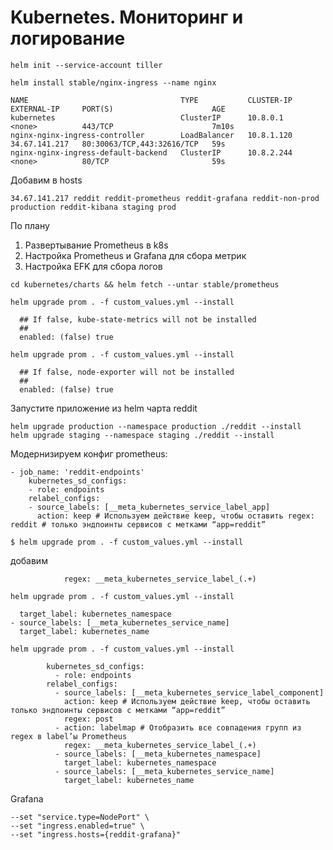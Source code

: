 # Kubernetes. Мониторинг и логирование

```kubectl apply -f tiller.yml
helm init --service-account tiller
```

`helm install stable/nginx-ingress --name nginx`

```kubectl get svc
NAME                                  TYPE           CLUSTER-IP   EXTERNAL-IP     PORT(S)                      AGE
kubernetes                            ClusterIP      10.8.0.1     <none>          443/TCP                      7m10s
nginx-nginx-ingress-controller        LoadBalancer   10.8.1.120   34.67.141.217   80:30063/TCP,443:32616/TCP   59s
nginx-nginx-ingress-default-backend   ClusterIP      10.8.2.244   <none>          80/TCP                       59s
```

Добавим в hosts

`34.67.141.217 reddit reddit-prometheus reddit-grafana reddit-non-prod production reddit-kibana staging prod`

По плану

1. Развертывание Prometheus в k8s
2. Настройка Prometheus и Grafana для сбора метрик
3. Настройка EFK для сбора логов

`cd kubernetes/charts && helm fetch --untar stable/prometheus`

`helm upgrade prom . -f custom_values.yml --install`

```kubeStateMetrics:
  ## If false, kube-state-metrics will not be installed
  ##
  enabled: (false) true
```

`helm upgrade prom . -f custom_values.yml --install`

```nodeExporter:
  ## If false, node-exporter will not be installed
  ##
  enabled: (false) true
```

Запустите приложение из helm чарта reddit

```helm upgrade reddit-test ./reddit --install
helm upgrade production --namespace production ./reddit --install
helm upgrade staging --namespace staging ./reddit --install
```

Модернизируем конфиг prometheus:

```## custom_values.yml
- job_name: 'reddit-endpoints'
    kubernetes_sd_configs:
    - role: endpoints
    relabel_configs:
    - source_labels: [__meta_kubernetes_service_label_app]
      action: keep # Используем действие keep, чтобы оставить regex: reddit # только эндпоинты cервисов с метками “app=reddit”
```

`$ helm upgrade prom . -f custom_values.yml --install`

добавим

```- action: labelmap # Отобразить все совпадения групп из regex в label’ы Prometheus
            regex: __meta_kubernetes_service_label_(.+)
```

`helm upgrade prom . -f custom_values.yml --install`

```- source_labels: [__meta_kubernetes_namespace]
  target_label: kubernetes_namespace
- source_labels: [__meta_kubernetes_service_name]
  target_label: kubernetes_name
```

`helm upgrade prom . -f custom_values.yml --install`

```- job_name: "ui-endpoints"
        kubernetes_sd_configs:
          - role: endpoints
        relabel_configs:
          - source_labels: [__meta_kubernetes_service_label_component]
            action: keep # Используем действие keep, чтобы оставить только эндпоинты сервисов с метками “app=reddit”
            regex: post
          - action: labelmap # Отобразить все совпадения групп из regex в label’ы Prometheus
            regex: __meta_kubernetes_service_label_(.+)
          - source_labels: [__meta_kubernetes_namespace]
            target_label: kubernetes_namespace
          - source_labels: [__meta_kubernetes_service_name]
            target_label: kubernetes_name
```

Grafana

```helm upgrade --install grafana stable/grafana --set "adminPassword=admin" \
--set "service.type=NodePort" \
--set "ingress.enabled=true" \
--set "ingress.hosts={reddit-grafana}"
```
